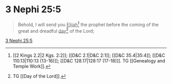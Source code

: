 # 3 Nephi 25:5

> Behold, I will send you <u>Elijah</u>[^a] the prophet before the coming of the great and dreadful <u>day</u>[^b] of the Lord;

[3 Nephi 25:5](https://www.churchofjesuschrist.org/study/scriptures/bofm/3-ne/25?lang=eng&id=p5#p5)


[^a]: [[2 Kings 2.2|2 Kgs. 2:2]]; [[D&C 2.1|D&C 2:1]]; [[D&C 35.4|35:4]]; [[D&C 110.13|110:13 (13-16)]]; [[D&C 128.17|128:17 (17-18)]]. TG [[Genealogy and Temple Work]].
[^b]: TG [[Day of the Lord]].
